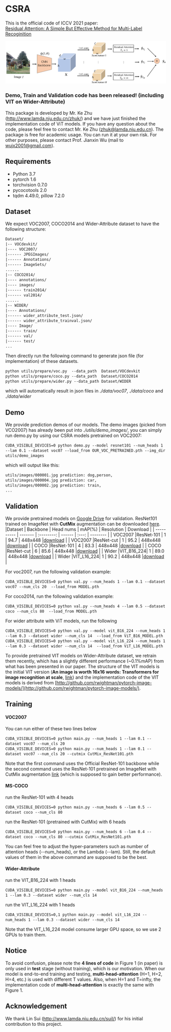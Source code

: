# CSRA 
This is the official code of ICCV 2021 paper:<br>
[Residual Attention: A Simple But Effective Method for Multi-Label Recoginition](https://arxiv.org/abs/2108.02456)<br>

![attention](https://github.com/Kevinz-code/CSRA/blob/master/utils/pipeline.PNG)

### Demo, Train and Validation code has been released! (including VIT on Wider-Attribute)
This package is developed by Mr. Ke Zhu (http://www.lamda.nju.edu.cn/zhuk/) and we have just finished the implementation code of ViT models. If you have any question about the code, please feel free to contact Mr. Ke Zhu (zhuk@lamda.nju.edu.cn). The package is free for academic usage. You can run it at your own risk. For other purposes, please contact Prof. Jianxin Wu (mail to 
wujx2001@gmail.com).

## Requirements
- Python 3.7
- pytorch 1.6
- torchvision 0.7.0
- pycocotools 2.0
- tqdm 4.49.0, pillow 7.2.0

## Dataset
We expect VOC2007, COCO2014 and Wider-Attribute dataset to have the following structure:
```
Dataset/
|-- VOCdevkit/
|---- VOC2007/
|------ JPEGImages/
|------ Annotations/
|------ ImageSets/
......
|-- COCO2014/
|---- annotations/
|---- images/
|------ train2014/
|------ val2014/
......
|-- WIDER/
|---- Annotations/
|------ wider_attribute_test.json/
|------ wider_attribute_trainval.json/
|---- Image/
|------ train/
|------ val/
|------ test/
...
```
Then directly run the following command to generate json file (for implementation) of these datasets.
```shell
python utils/prepare/voc.py  --data_path  Dataset/VOCdevkit
python utils/prepare/coco.py --data_path  Dataset/COCO2014
python utils/prepare/wider.py --data_path Dataset/WIDER
```
which will automatically result in json files in *./data/voc07*, *./data/coco* and *./data/wider*

## Demo
We provide prediction demos of our models. The demo images (picked from VCO2007) has already been put into *./utils/demo_images/*, you can simply run demo.py by using our CSRA models pretrained on VOC2007:
```shell
CUDA_VISIBLE_DEVICES=0 python demo.py --model resnet101 --num_heads 1 --lam 0.1 --dataset voc07 --load_from OUR_VOC_PRETRAINED.pth --img_dir utils/demo_images
```
which will output like this:
```shell
utils/images/000001.jpg prediction: dog,person,
utils/images/000004.jpg prediction: car,
utils/images/000002.jpg prediction: train,
...
```


## Validation
We provide pretrained models on [Google Drive](https://www.google.com/drive/) for validation. ResNet101 trained on ImageNet with **CutMix** augmentation can be downloaded 
[here](https://drive.google.com/u/0/uc?export=download&confirm=kYfp&id=1T4AxsAO2tszvhn62KFN5kaknBtBZIpDV).
|Dataset      | Backbone  |   Head nums   |   mAP(%)  |  Resolution     | Download   |
|  ---------- | -------   |  :--------:   | ------ |  :---:          | --------   |
| VOC2007     |ResNet-101 |     1         |  94.7  |  448x448 |[download](https://drive.google.com/u/0/uc?export=download&confirm=bXcv&id=1cQSRI_DWyKpLa0tvxltoH9rM4IZMIEWJ)   |
| VOC2007     |ResNet-cut |     1         |  95.2  |  448x448 |[download](https://drive.google.com/u/0/uc?export=download&confirm=otx_&id=1bzSsWhGG-zUNQRMB7rQCuPMqLZjnrzFh)  |
| COCO        |ResNet-101 |     4         |  83.3  |  448x448 |[download](https://drive.google.com/u/0/uc?export=download&confirm=EWtH&id=1e_WzdVgF_sQc--ubN-DRnGVbbJGSJEZa)   |
| COCO        |ResNet-cut |     6         |  85.6  |  448x448 |[download](https://drive.google.com/u/0/uc?export=download&confirm=uEcu&id=17FgLUe_vr5sJX6_TT-MPdP5TYYAcVEPF)   |
| Wider       |VIT_B16_224|     1         |  89.0  |  448x448 |[download](https://drive.google.com/u/0/uc?id=1qkJgWQ2EOYri8ITLth_wgnR4kEsv0bfj&export=download)   |
| Wider       |VIT_L16_224|     1         |  90.2  |  448x448 |[download](https://drive.google.com/u/0/uc?id=1da8D7UP9cMCgKO0bb1gyRvVqYoZ3Wh7O&export=download)   |

For voc2007, run the following validation example:
```shell
CUDA_VISIBLE_DEVICES=0 python val.py --num_heads 1 --lam 0.1 --dataset voc07 --num_cls 20  --load_from MODEL.pth
```
For coco2014, run the following validation example:
```shell
CUDA_VISIBLE_DEVICES=0 python val.py --num_heads 4 --lam 0.5 --dataset coco --num_cls 80  --load_from MODEL.pth
```
For wider attribute with ViT models, run the following
```shell
CUDA_VISIBLE_DEVICES=0 python val.py --model vit_B16_224 --num_heads 1 --lam 0.3 --dataset wider --num_cls 14  --load_from ViT_B16_MODEL.pth
CUDA_VISIBLE_DEVICES=0 python val.py --model vit_L16_224 --num_heads 1 --lam 0.3 --dataset wider --num_cls 14  --load_from ViT_L16_MODEL.pth
```
To provide pretrained VIT models on Wider-Attribute dataset, we retrain them recently, which has a slightly different performance (~0.1%mAP) from what has been presented in our paper. The structure of the VIT models is the initial VIT version (**An image is worth 16x16 words: Transformers for image recognition at scale**, [link](https://arxiv.org/pdf/2010.11929.pdf)) and the implementation code of the VIT models is derived from [http://github.com/rwightman/pytorch-image-models/](http://github.com/rwightman/pytorch-image-models/).
## Training
#### VOC2007
You can run either of these two lines below 
```shell
CUDA_VISIBLE_DEVICES=0 python main.py --num_heads 1 --lam 0.1 --dataset voc07 --num_cls 20
CUDA_VISIBLE_DEVICES=0 python main.py --num_heads 1 --lam 0.1 --dataset voc07 --num_cls 20 --cutmix CutMix_ResNet101.pth
```
Note that the first command uses the Official ResNet-101 backbone while the second command uses the ResNet-101 pretrained on ImageNet with CutMix augmentation
[link](https://drive.google.com/u/0/uc?export=download&confirm=kYfp&id=1T4AxsAO2tszvhn62KFN5kaknBtBZIpDV) (which is supposed to gain better performance).

#### MS-COCO
run the ResNet-101 with 4 heads
```shell
CUDA_VISIBLE_DEVICES=0 python main.py --num_heads 6 --lam 0.5 --dataset coco --num_cls 80
```
run the ResNet-101 (pretrained with CutMix) with 6 heads
```shell
CUDA_VISIBLE_DEVICES=0 python main.py --num_heads 6 --lam 0.4 --dataset coco --num_cls 80 --cutmix CutMix_ResNet101.pth
```
You can feel free to adjust the hyper-parameters such as number of attention heads (--num_heads), or the Lambda (--lam). Still, the default values of them in the above command are supposed to be the best.

#### Wider-Attribute
run the VIT_B16_224 with 1 heads
```shell
CUDA_VISIBLE_DEVICES=0 python main.py --model vit_B16_224 --num_heads 1 --lam 0.3 --dataset wider --num_cls 14
```
run the VIT_L16_224 with 1 heads
```shell
CUDA_VISIBLE_DEVICES=0,1 python main.py --model vit_L16_224 --num_heads 1 --lam 0.3 --dataset wider --num_cls 14
```
Note that the VIT_L16_224 model consume larger GPU space, so we use 2 GPUs to train them.
## Notice
To avoid confusion, please note the **4 lines of code** in Figure 1 (in paper) is only used in **test** stage (without training), which is our motivation. When our model is end-to-end training and testing, **multi-head-attention** (H=1, H=2, H=4, etc.) is used with different T values. Also, when H=1 and T=infty, the implementation code of **multi-head-attention** is exactly the same with Figure 1.

## Acknowledgement

We thank Lin Sui (http://www.lamda.nju.edu.cn/suil/) for his initial contribution to this project.

